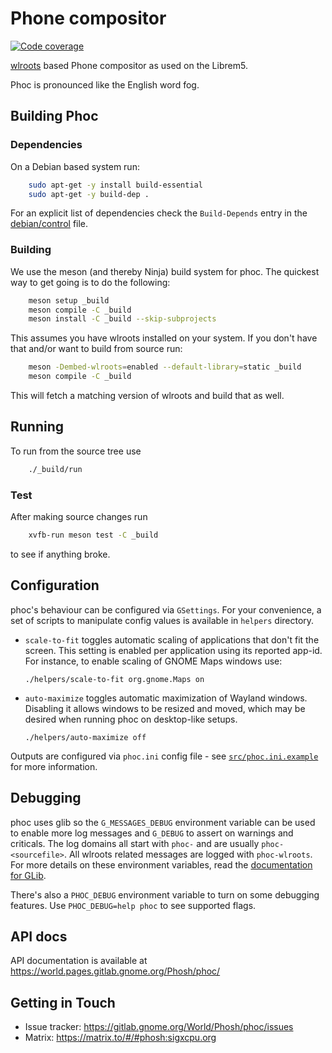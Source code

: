 # Phone compositor

[![Code coverage](https://gitlab.gnome.org/World/Phosh/phoc/badges/main/coverage.svg)](https://gitlab.gnome.org/World/Phosh/phoc/-/commits/main)

[wlroots][1] based Phone compositor as used on the Librem5.

Phoc is pronounced like the English word fog.

## Building Phoc

### Dependencies

On a Debian based system run:

```sh
    sudo apt-get -y install build-essential
    sudo apt-get -y build-dep .
```

For an explicit list of dependencies check the `Build-Depends` entry in the
[debian/control][2] file.

### Building

We use the meson (and thereby Ninja) build system for phoc. The quickest
way to get going is to do the following:

```sh
    meson setup _build
    meson compile -C _build
    meson install -C _build --skip-subprojects
```

This assumes you have wlroots installed on your system. If you don't have that
and/or want to build from source run:

```sh
    meson -Dembed-wlroots=enabled --default-library=static _build
    meson compile -C _build
```

This will fetch a matching version of wlroots and build that as well.

## Running

To run from the source tree use

```sh
    ./_build/run
```

### Test

After making source changes run

```sh
    xvfb-run meson test -C _build
```

to see if anything broke.

## Configuration

phoc's behaviour can be configured via `GSettings`. For your convenience,
a set of scripts to manipulate config values is available in `helpers`
directory.

- `scale-to-fit` toggles automatic scaling of applications that don't fit
  the screen. This setting is enabled per application using its reported
  app-id. For instance, to enable scaling of GNOME Maps windows use:

      ./helpers/scale-to-fit org.gnome.Maps on

- `auto-maximize` toggles automatic maximization of Wayland windows.
  Disabling it allows windows to be resized and moved, which may be desired
  when running phoc on desktop-like setups.

      ./helpers/auto-maximize off

Outputs are configured via `phoc.ini` config file - see [`src/phoc.ini.example`][3]
for more information.

## Debugging

phoc uses glib so the `G_MESSAGES_DEBUG` environment variable can be
used to enable more log messages and `G_DEBUG` to assert on warnings
and criticals. The log domains all start with `phoc-` and are usually
`phoc-<sourcefile>`. All wlroots related messages are logged with
`phoc-wlroots`.
For more details on these environment variables, read the [documentation for GLib][4].

There's also a `PHOC_DEBUG` environment variable to turn on some debugging
features. Use `PHOC_DEBUG=help phoc` to see supported flags.

## API docs

API documentation is available at <https://world.pages.gitlab.gnome.org/Phosh/phoc/>

## Getting in Touch

- Issue tracker: <https://gitlab.gnome.org/World/Phosh/phoc/issues>
- Matrix: <https://matrix.to/#/#phosh:sigxcpu.org>

[1]: https://gitlab.freedesktop.org/wlroots/
[2]: debian/control
[3]: src/phoc.ini.example
[4]: https://docs.gtk.org/glib/running.html#environment-variables
